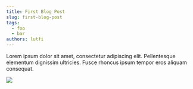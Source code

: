 ```yaml
---
title: First Blog Post
slug: first-blog-post
tags:
  - foo
  - bar
authors: lutfi
---
```

Lorem ipsum dolor sit amet, consectetur adipiscing elit. Pellentesque elementum dignissim ultricies. Fusce rhoncus ipsum tempor eros aliquam consequat.

![](/img/_50599277-fad1-48f1-9ad3-6db231749e2e.jpeg)